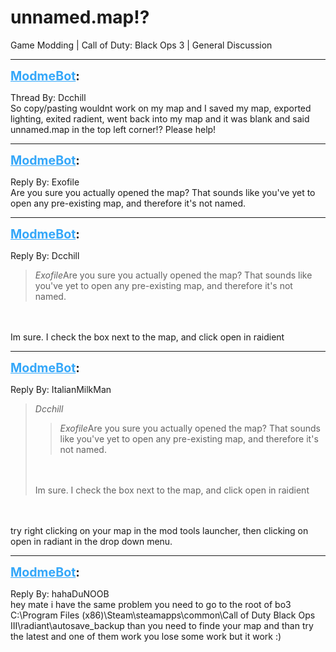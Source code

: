 # unnamed.map!?
Game Modding | Call of Duty: Black Ops 3 | General Discussion

---
<strong style="font-size: 1.4em;"><span style="text-decoration: underline;text-decoration-color: #34a7f9;"><span style="color:#34a7f9;">ModmeBot</span></span>:</strong>

<p>Thread By: Dcchill<br />So copy/pasting wouldnt work on my map and I saved my map, exported lighting, exited radient, went back into my map and it was blank and said unnamed.map in the top left corner!?  Please help!</p>

---
<strong style="font-size: 1.4em;"><span style="text-decoration: underline;text-decoration-color: #34a7f9;"><span style="color:#34a7f9;">ModmeBot</span></span>:</strong>

<p>Reply By: Exofile<br />Are you sure you actually opened the map? That sounds like you&#39;ve yet to open any pre-existing map, and therefore it&#39;s not named.</p>

---
<strong style="font-size: 1.4em;"><span style="text-decoration: underline;text-decoration-color: #34a7f9;"><span style="color:#34a7f9;">ModmeBot</span></span>:</strong>

<p>Reply By: Dcchill<br /><blockquote><em>Exofile</em>Are you sure you actually opened the map? That sounds like you&#39;ve yet to open any pre-existing map, and therefore it&#39;s not named.</blockquote><br /><br />Im sure.  I check the box next to the map, and click open in raidient</p>

---
<strong style="font-size: 1.4em;"><span style="text-decoration: underline;text-decoration-color: #34a7f9;"><span style="color:#34a7f9;">ModmeBot</span></span>:</strong>

<p>Reply By: ItalianMilkMan<br /><blockquote><em>Dcchill</em><blockquote><em>Exofile</em>Are you sure you actually opened the map? That sounds like you&#39;ve yet to open any pre-existing map, and therefore it&#39;s not named.</blockquote><br /><br />Im sure.  I check the box next to the map, and click open in raidient</blockquote><br /><br />try right clicking on your map in the mod tools launcher, then clicking on open in radiant in the drop down menu.</p>

---
<strong style="font-size: 1.4em;"><span style="text-decoration: underline;text-decoration-color: #34a7f9;"><span style="color:#34a7f9;">ModmeBot</span></span>:</strong>

<p>Reply By: hahaDuNOOB<br />hey mate i have the same problem you need to go to the root of bo3 C:\Program Files (x86)\Steam\steamapps\common\Call of Duty Black Ops III\radiant\autosave_backup than you need to finde your map and than try the latest  and one of them work you lose some work but it work :)</p>
